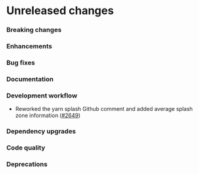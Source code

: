 # Unreleased changes

### Breaking changes

### Enhancements

### Bug fixes

### Documentation

### Development workflow

- Reworked the yarn splash Github comment and added average splash zone information ([#2649](https://github.com/Shopify/polaris-react/pull/2649))

### Dependency upgrades

### Code quality

### Deprecations
